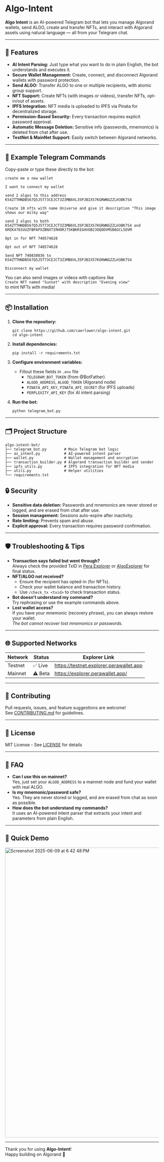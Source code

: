 # Algo-Intent

**Algo Intent** is an AI-powered Telegram bot that lets you manage Algorand wallets, send ALGO, create and transfer NFTs, and interact with Algorand assets using natural language — all from your Telegram chat.

---

## 🚀 Features

- **AI Intent Parsing:** Just type what you want to do in plain English, the bot understands and executes it.
- **Secure Wallet Management:** Create, connect, and disconnect Algorand wallets with password protection.
- **Send ALGO:** Transfer ALGO to one or multiple recipients, with atomic group support.
- **NFT Support:** Create NFTs (with images or videos), transfer NFTs, opt-in/out of assets.
- **IPFS Integration:** NFT media is uploaded to IPFS via Pinata for decentralized storage.
- **Permission-Based Security:** Every transaction requires explicit password approval.
- **Automatic Message Deletion:** Sensitive info (passwords, mnemonics) is deleted from chat after use.
- **TestNet & MainNet Support:** Easily switch between Algorand networks.

---

## 📝 Example Telegram Commands

Copy-paste or type these directly to the bot:

```
create me a new wallet

I want to connect my wallet

send 2 algos to this address K54ZTTHNDB567Q5J5T73CEJCT3Z3MB6VL35PJBIX57KGRWNGZZLH3BK7S4

Create 10 nfts with name Universe and give it description "This image shows our milky way"

send 2 algos to both K54ZTTHNDB567Q5J5T73CEJCT3Z3MB6VL35PJBIX57KGRWNGZZLH3BK7S4 and 6MZK4765UUZFBPAPXZBNXTIRHORJ75KBKRIGHVOB23OQODVMSB6GCL5DVM

Opt in for NFT 740574628

Opt out of NFT 740574628

Send NFT 740830836 to K54ZTTHNDB567Q5J5T73CEJCT3Z3MB6VL35PJBIX57KGRWNGZZLH3BK7S4

Disconnect my wallet
```

You can also send images or videos with captions like  
`Create NFT named "Sunset" with description "Evening view"`  
to mint NFTs with media!

---

## 📦 Installation

1. **Clone the repository:**
    ```
    git clone https://github.com/caerlower/algo-intent.git
    cd algo-intent
    ```

2. **Install dependencies:**
    ```
    pip install -r requirements.txt
    ```

3. **Configure environment variables:**
    - Fillout these fields in `.env` file
        - `TELEGRAM_BOT_TOKEN` (from @BotFather)
        - `ALGOD_ADDRESS`, `ALGOD_TOKEN` (Algorand node)
        - `PINATA_API_KEY`, `PINATA_API_SECRET` (for IPFS uploads)
        - `PERPLEXITY_API_KEY` (for AI intent parsing)

4. **Run the bot:**
    ```
    python telegram_bot.py
    ```

---

## 🗂️ Project Structure

```
algo-intent-bot/
├── telegram_bot.py        # Main Telegram bot logic
├── ai_intent.py           # AI-powered intent parser
├── wallet.py              # Wallet management and encryption
├── transaction_builder.py # Algorand transaction builder and sender
├── ipfs_utils.py          # IPFS integration for NFT media
├── utils.py               # Helper utilities
└── requirements.txt
```

## 🔒 Security

- **Sensitive data deletion:** Passwords and mnemonics are never stored or logged, and are erased from chat after use.
- **Session management:** Sessions auto-expire after inactivity.
- **Rate limiting:** Prevents spam and abuse.
- **Explicit approval:** Every transaction requires password confirmation.

---

## 🛡️ Troubleshooting & Tips

- **Transaction says failed but went through?**  
  Always check the provided TxID in [Pera Explorer](https://testnet.explorer.perawallet.app) or [AlgoExplorer](https://algoexplorer.io/) for final status.
- **NFT/ALGO not received?**  
  - Ensure the recipient has opted-in (for NFTs).
  - Check your wallet balance and transaction history.
  - Use `/check_tx <txid>` to check transaction status.
- **Bot doesn't understand my command?**  
  Try rephrasing or use the example commands above.
- **Lost wallet access?**  
  If you have your mnemonic (recovery phrase), you can always restore your wallet.  
  _The bot cannot recover lost mnemonics or passwords._

---

## 🌐 Supported Networks

| Network | Status  | Explorer Link                          |
|---------|---------|----------------------------------------|
| Testnet | ✅ Live | https://testnet.explorer.perawallet.app|
| Mainnet | ⚠️ Beta | https://explorer.perawallet.app/       |

---

## 🤝 Contributing

Pull requests, issues, and feature suggestions are welcome!  
See [CONTRIBUTING.md](CONTRIBUTING.md) for guidelines.

---

## 📜 License

MIT License - See [LICENSE](LICENSE) for details

---

## 🙋 FAQ

- **Can I use this on mainnet?**  
  Yes, just set your `ALGOD_ADDRESS` to a mainnet node and fund your wallet with real ALGO.
- **Is my mnemonic/password safe?**  
  Yes. They are never stored or logged, and are erased from chat as soon as possible.
- **How does the bot understand my commands?**  
  It uses an AI-powered intent parser that extracts your intent and parameters from plain English.

---

## 🏁 Quick Demo

<img width="946" alt="Screenshot 2025-06-09 at 6 42 48 PM" src="https://github.com/user-attachments/assets/3e352860-6e88-4a6a-a656-7db3a6fadd4c" />

---

Thank you for using **Algo-Intent**!  
Happy building on Algorand 🚀


